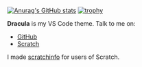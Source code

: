 [![Anurag's GitHub stats](https://github-readme-stats.vercel.app/api?username=webdev03)](https://github.com/anuraghazra/github-readme-stats)
[![trophy](https://github-profile-trophy.vercel.app/?username=webdev03&theme=dracula)](https://github.com/ryo-ma/github-profile-trophy)

**Dracula** is my VS Code theme.
Talk to me on:
* [GitHub](https://github.com/webdev03/webdev03/discussions)
* [Scratch](https://scratch.mit.edu/users/god286)

I made [scratchinfo](https://github.com/webdev03/scratchinfo/) for users of Scratch.
